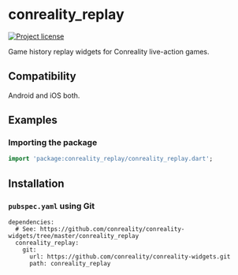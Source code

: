 conreality_replay
=================

[![Project license](https://img.shields.io/badge/license-Public%20Domain-blue.svg)](https://unlicense.org)

Game history replay widgets for Conreality live-action games.

Compatibility
-------------

Android and iOS both.

Examples
--------

### Importing the package

```dart
import 'package:conreality_replay/conreality_replay.dart';
```

Installation
------------

### `pubspec.yaml` using Git

    dependencies:
      # See: https://github.com/conreality/conreality-widgets/tree/master/conreality_replay
      conreality_replay:
        git:
          url: https://github.com/conreality/conreality-widgets.git
          path: conreality_replay
